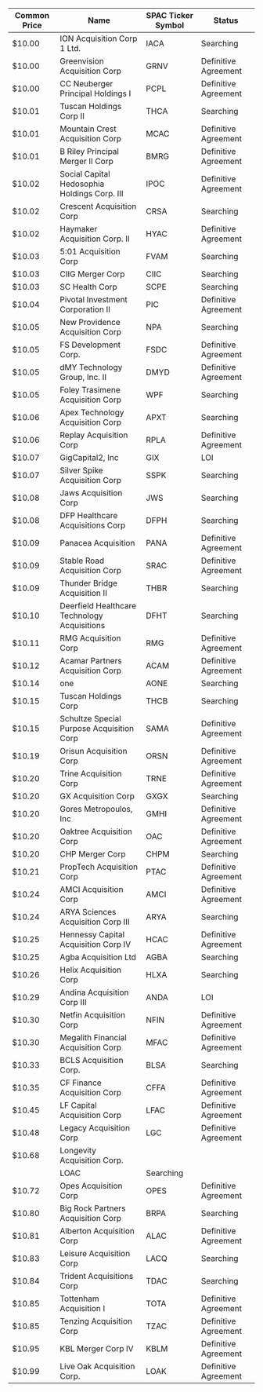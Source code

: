 Common Price  | Name                                         | SPAC Ticker Symbol | Status              
------------- | -------------------------------------------- | ------------------ | --------------------
$10.00        | ION Acquisition Corp 1 Ltd.                  | IACA               | Searching           
$10.00        | Greenvision Acquisition Corp                 | GRNV               | Definitive Agreement
$10.00        | CC Neuberger Principal Holdings I            | PCPL               | Definitive Agreement
$10.01        | Tuscan Holdings Corp II                      | THCA               | Searching           
$10.01        | Mountain Crest Acquisition Corp              | MCAC               | Definitive Agreement
$10.01        | B Riley Principal Merger II Corp             | BMRG               | Definitive Agreement
$10.02        | Social Capital Hedosophia Holdings Corp. III | IPOC               | Definitive Agreement
$10.02        | Crescent Acquisition Corp                    | CRSA               | Searching           
$10.02        | Haymaker Acquisition Corp. II                | HYAC               | Definitive Agreement
$10.03        | 5:01 Acquisition Corp                        | FVAM               | Searching           
$10.03        | CIIG Merger Corp                             | CIIC               | Searching           
$10.03        | SC Health Corp                               | SCPE               | Searching           
$10.04        | Pivotal Investment Corporation II            | PIC                | Definitive Agreement
$10.05        | New Providence Acquisition Corp              | NPA                | Searching           
$10.05        | FS Development Corp.                         | FSDC               | Definitive Agreement
$10.05        | dMY Technology Group, Inc. II                | DMYD               | Definitive Agreement
$10.05        | Foley Trasimene Acquisition Corp             | WPF                | Searching           
$10.06        | Apex Technology Acquisition Corp             | APXT               | Searching           
$10.06        | Replay Acquisition Corp                      | RPLA               | Definitive Agreement
$10.07        | GigCapital2, Inc                             | GIX                | LOI                 
$10.07        | Silver Spike Acquisition Corp                | SSPK               | Searching           
$10.08        | Jaws Acquisition Corp                        | JWS                | Searching           
$10.08        | DFP Healthcare Acquisitions Corp             | DFPH               | Searching           
$10.09        | Panacea Acquisition                          | PANA               | Definitive Agreement
$10.09        | Stable Road Acquisition Corp                 | SRAC               | Definitive Agreement
$10.09        | Thunder Bridge Acquisition II                | THBR               | Searching           
$10.10        | Deerfield Healthcare Technology Acquisitions | DFHT               | Searching           
$10.11        | RMG Acquisition Corp                         | RMG                | Definitive Agreement
$10.12        | Acamar Partners Acquisition Corp             | ACAM               | Definitive Agreement
$10.14        | one                                          | AONE               | Searching           
$10.15        | Tuscan Holdings Corp                         | THCB               | Searching           
$10.15        | Schultze Special Purpose Acquisition Corp    | SAMA               | Definitive Agreement
$10.19        | Orisun Acquisition Corp                      | ORSN               | Definitive Agreement
$10.20        | Trine Acquisition Corp                       | TRNE               | Definitive Agreement
$10.20        | GX Acquisition Corp                          | GXGX               | Searching           
$10.20        | Gores Metropoulos, Inc                       | GMHI               | Definitive Agreement
$10.20        | Oaktree Acquisition Corp                     | OAC                | Definitive Agreement
$10.20        | CHP Merger Corp                              | CHPM               | Searching           
$10.21        | PropTech Acquisition Corp                    | PTAC               | Definitive Agreement
$10.24        | AMCI Acquisition Corp                        | AMCI               | Definitive Agreement
$10.24        | ARYA Sciences Acquisition Corp III           | ARYA               | Searching           
$10.25        | Hennessy Capital Acquisition Corp IV         | HCAC               | Definitive Agreement
$10.25        | Agba Acquisition Ltd                         | AGBA               | Searching           
$10.26        | Helix Acquisition Corp                       | HLXA               | Searching           
$10.29        | Andina Acquisition Corp III                  | ANDA               | LOI                 
$10.30        | Netfin Acquisition Corp                      | NFIN               | Definitive Agreement
$10.30        | Megalith Financial Acquisition Corp          | MFAC               | Definitive Agreement
$10.33        | BCLS Acquisition Corp.                       | BLSA               | Searching           
$10.35        | CF Finance Acquisition Corp                  | CFFA               | Definitive Agreement
$10.45        | LF Capital Acquisition Corp                  | LFAC               | Definitive Agreement
$10.48        | Legacy Acquisition Corp                      | LGC                | Definitive Agreement
$10.68        | Longevity Acquisition Corp.
                 | LOAC               | Searching           
$10.72        | Opes Acquisition Corp                        | OPES               | Definitive Agreement
$10.80        | Big Rock Partners Acquisition Corp           | BRPA               | Searching           
$10.81        | Alberton Acquisition Corp                    | ALAC               | Definitive Agreement
$10.83        | Leisure Acquisition Corp                     | LACQ               | Searching           
$10.84        | Trident Acquisitions Corp                    | TDAC               | Searching           
$10.85        | Tottenham Acquisition I                      | TOTA               | Definitive Agreement
$10.85        | Tenzing Acquisition Corp                     | TZAC               | Definitive Agreement
$10.95        | KBL Merger Corp IV                           | KBLM               | Definitive Agreement
$10.99        | Live Oak Acquisition Corp.                   | LOAK               | Definitive Agreement
